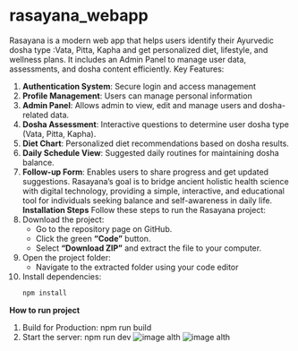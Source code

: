 # rasayana_webapp
Rasayana is a modern web app that helps users identify their Ayurvedic dosha type :Vata, Pitta, Kapha and get personalized diet, lifestyle, and wellness plans. It includes an Admin Panel to manage user data, assessments, and dosha content efficiently.
Key Features:
 1. **Authentication System**: Secure login and access management
 2. **Profile Management**: Users can manage personal information
 3. **Admin Panel**: Allows admin to view, edit and manage users and dosha-related data.
 4. **Dosha Assessment**: Interactive questions to determine user dosha type (Vata, Pitta, Kapha).
 5. **Diet Chart**: Personalized diet recommendations based on dosha results.
 6. **Daily Schedule View**: Suggested daily routines for maintaining dosha balance.
 7. **Follow-up Form**: Enables users to share progress and get updated suggestions.
 Rasayana’s goal is to bridge ancient holistic health science with digital technology, providing a simple, interactive, and educational tool for individuals seeking balance and self-awareness in daily life.
**Installation Steps**
Follow these steps to run the Rasayana project:
1. Download the project:
   - Go to the repository page on GitHub.
   - Click the green **“Code”** button.
   - Select **“Download ZIP”** and extract the file to your computer.
2. Open the project folder:
   - Navigate to the extracted folder using your code editor
3. Install dependencies:
   ```bash
   npm install
 **How to run project**
  1. Build for Production: npm run build
  2. Start the server: npm run dev
![image alth](https://github.com/naushin515/Rasayana_webapp/blob/a4d28101c34a5afcfe70a0075cec9d94e88d7ccb/Screenshot%202025-10-29%20192410.png)
![image alth](https://github.com/naushin515/Rasayana_webapp/blob/be7f269737e2800445001e5af6931741cedc97d9/page2.png)

